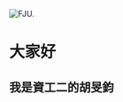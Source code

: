
<html>
  <head>
    <meta charset="utf-8">
    <title>HELLO</title>
  </head>
  <body>
    <img src="https://upload.wikimedia.org/wikipedia/zh/thumb/b/b8/Fu_Jen_Catholic_University_Seal.jpg/180px-Fu_Jen_Catholic_University_Seal.jpg" alt="FJU.">
    <h1>大家好</h1>
    <h2>我是資工二的胡旻鈞</h2>
  </body>
</html>
